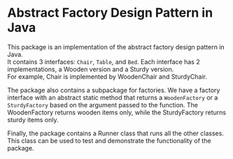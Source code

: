 # Abstract Factory Design Pattern in Java
This package is an implementation of the abstract factory design pattern in Java.  
It contains 3 interfaces: `Chair`, `Table`, and `Bed`. Each interface has 2 implementations, a Wooden version and a Sturdy version.  
For example, Chair is implemented by WoodenChair and SturdyChair.

The package also contains a subpackage for factories. We have a factory interface with an abstract static method that returns a `WoodenFactory` or a `SturdyFactory` 
based on the argument passed to the function. The WoodenFactory returns wooden items only, while the SturdyFactory returns sturdy items only.

Finally, the package contains a Runner class that runs all the other classes. This class can be used to test and demonstrate the functionality of the package.

